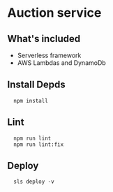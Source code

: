 # Auction service


## What's included
* Serverless framework
* AWS Lambdas and DynamoDb

## Install Depds
```
  npm install
```
## Lint
```
  npm run lint
  npm run lint:fix
```
## Deploy
```
  sls deploy -v
```